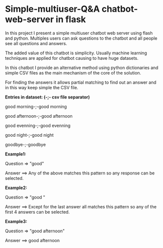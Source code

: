 # Simple-multiuser-Q&A chatbot-web-server in flask

In this project I present a simple multiuser chatbot web server using flash and python. Multiples users can ask questions to the chatbot and all people see all questions and answers.

The added value of this chatbot is simplicity. Usually machine learning techniques are applied for chatbot causing to have huge datasets.

In this chatbot I provide an alternative method using python dictionaries and simple CSV files as the main mechanism of the core of the solution. 

For finding the answers it allows partial matching to find out an answer and in this way keep simple the CSV file. 



**Entries in dataset: (-;- csv file separator)**

good morning-;-good morning

good afternoon-;-good afternoon

good evenning-;-good evenning

good night-;-good night

goodbye-;-goodbye


**Example1:**

Question =>  "good"

Answer ==> Any of the above matches this pattern so any response can be selected.


**Example2:**

Question =>  "good "

Answer ==> Except for the last answer all matches this pattern so any of the first 4 answers can be selected.


**Example3:**

Question =>  "good afternoon"

Answer ==> good afternoon





  
